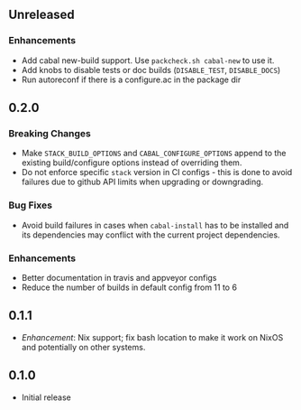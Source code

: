 ## Unreleased

### Enhancements
* Add cabal new-build support. Use `packcheck.sh cabal-new` to use it.
* Add knobs to disable tests or doc builds (`DISABLE_TEST`, `DISABLE_DOCS`)
* Run autoreconf if there is a configure.ac in the package dir

## 0.2.0

### Breaking Changes
* Make `STACK_BUILD_OPTIONS` and `CABAL_CONFIGURE_OPTIONS` append to the
  existing build/configure options instead of overriding them.
* Do not enforce specific `stack` version in CI configs - this is done to avoid
  failures due to github API limits when upgrading or downgrading.

### Bug Fixes
* Avoid build failures in cases when `cabal-install` has to be installed and
  its dependencies may conflict with the current project dependencies.

### Enhancements
* Better documentation in travis and appveyor configs
* Reduce the number of builds in default config from 11 to 6

## 0.1.1

* _Enhancement_: Nix support; fix bash location to make it work on NixOS and
  potentially on other systems.

## 0.1.0

* Initial release
